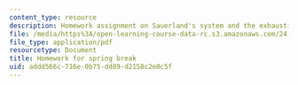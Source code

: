 ```yaml
---
content_type: resource
description: Homework assignment on Sauerland's system and the exhaustivity operator.
file: /media/https%3A/open-learning-course-data-rc.s3.amazonaws.com/24-954-pragmatics-in-linguistic-theory-spring-2010/addd566c716e0b75dd89d2158c2e0c5f_MIT24_954S10_hw3.pdf
file_type: application/pdf
resourcetype: Document
title: Homework for spring break
uid: addd566c-716e-0b75-dd89-d2158c2e0c5f
---
```

